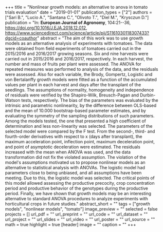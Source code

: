 +++
title = "Nonlinear growth models: an alternative to anova in tomato trials evaluation"
date = "2019-01-01"
publication_types = ["2"]
authors = ["Sari B.", "Lucio A.", "Santana C.", "Olivoto T.", "Diel M.", "Krysczun D."]
publication = "In: **European Journal of Agronomy**, 104:21--36, https://doi.org/10.1016/J.EJA.2018.12.012, https://www.sciencedirect.com/science/article/pii/S1161030118307433?dgcid=coauthor"
abstract = "The aim of this work was to use growth models as an alternative analysis of experiments with tomatoes. The data were obtained from field experiments of tomatoes carried out in the 2015/2016 and 2016/2017 growing seasons. Six and nine harvests were carried out in 2015/2016 and 2016/2017, respectively. In each harvest, the number and mass of fruits per plant were assessed. The ANOVA for repeated measures was performed to analysis of the data, and the residuals were assessed. Also for each variable, the Brody, Gompertz, Logistic and von Bertalanffy growth models were fitted as a function of the accumulated values per plant in each harvest and days after the transplant of the seedlings. The assumptions of normality, homogeneity and independence of residuals were verified by the Shapiro-Wilk, Breusch-Pagan and Durbin-Watson tests, respectively. The bias of the parameters was evaluated by the intrinsic and parametric nonlinearity, by the difference between OLS-based and the mean of 10.000 bootstrap-based parameter estimates, and by evaluating the symmetry of the sampling distributions of such parameters. Among the models tested, the one that presented a high coefficient of determination and less non-linearity was selected. The parameters of the selected model were compared by the F test. From the second-, third- and fourth-order derivatives with respect to x (days after transplant), the maximum acceleration point, inflection point, maximum deceleration point, and point of asymptotic deceleration were estimated. The residuals increased with the mean when ANOVA was used, and the data transformation did not fix the violated assumption. The violation of the model's assumptions motivated us to propose nonlinear models as an alternative to statistical analysis with ANOVAs. The logistic model had parameters close to being unbiased, and all assumptions have been meeting. Due to this, the logistic model was selected. The critical points of this model allowed assessing the productive precocity, crop concentration period and productive behavior of the genotypes during the productive period. Finally, we have shown that growth models may be an interesting alternative to standard ANOVA procedures to analyze experiments with horticultural crops in future studies."
abstract_short = ""
tags = ["growth models", "nonlinear models", "tomato"]
image_preview = ""
selected = false
projects = []
url_pdf = ""
url_preprint = ""
url_code = ""
url_dataset = ""
url_project = ""
url_slides = ""
url_video = ""
url_poster = ""
url_source = ""
math = true
highlight = true
[header]
image = ""
caption = ""
+++
